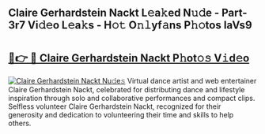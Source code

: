 ## Claire Gerhardstein Nackt L𝚎a𝚔ed N𝚞𝚍e - Part-3r7 Vi𝚍𝚎o L𝚎a𝚔s - H𝚘𝚝 O𝚗𝚕yf𝚊ns P𝚑𝚘tos IaVs9

# <h2><a href="http://kf0oyd.oniu.top/?m=Claire+Gerhardstein+Nackt">🔗👉 🔴 Claire Gerhardstein Nackt P𝚑ot𝚘𝚜 V𝚒d𝚎o</a></h2>

[![Claire Gerhardstein Nackt Nu𝚍e𝚜](https://i.imgur.com/0qMVB7G.gif)](http://kf0oyd.oniu.top/?m=Claire+Gerhardstein+Nackt)
Virtual dance artist and web entertainer Claire Gerhardstein Nackt, celebrated for distributing dance and lifestyle inspiration through solo and collaborative performances and compact clips. Selfless volunteer Claire Gerhardstein Nackt, recognized for their generosity and dedication to volunteering their time and skills to help others.  
